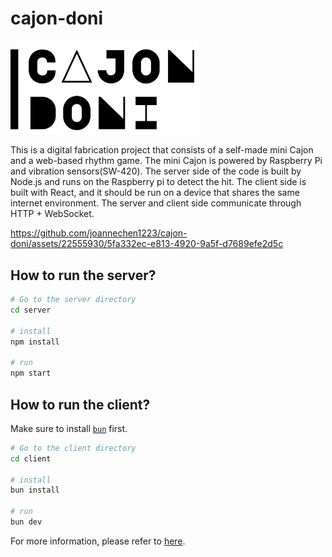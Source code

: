 # cajon-doni
<img src="./asset/logo.svg" alt="Logo" width="300">


This is a digital fabrication project that consists of a self-made mini Cajon and a web-based rhythm game. The mini Cajon is powered by Raspberry Pi and vibration sensors(SW-420). The server side of the code is built by Node.js and runs on the Raspberry pi to detect the hit. The client side is built with React,
and it should be run on a device that shares the same internet environment. The server and client side communicate through HTTP + WebSocket.


https://github.com/joannechen1223/cajon-doni/assets/22555930/5fa332ec-e813-4920-9a5f-d7689efe2d5c



## How to run the server?

```bash
# Go to the server directory
cd server

# install
npm install

# run
npm start
```

## How to run the client?

Make sure to install [`bun`](https://bun.sh/) first.

```bash
# Go to the client directory
cd client

# install
bun install

# run
bun dev
```

For more information, please refer to [here](./client/README.md).
